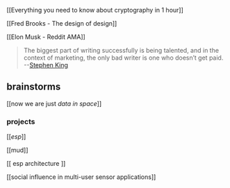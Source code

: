 [[Everything you need to know about cryptography in 1 hour]]

[[Fred Brooks - The design of design]]

[[Elon Musk - Reddit AMA]]

>  The biggest part of writing successfully is being talented, and in the context of marketing, the only bad writer is one who doesn’t get paid. 
--[Stephen King](http://www.aerogrammestudio.com/2015/02/24/stephen-king-everything-you-need-to-know-about-writing-successfully/?utm_source=pocket&utm_medium=email&utm_campaign=pockethits)

## brainstorms

[[now we are just *data in space*]]

### projects

[[_esp_]]

[[mud]]

[[ esp architecture ]]

[[social influence in multi-user sensor applications]]